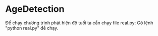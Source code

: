 # AgeDetection
Để chạy chương trình phát hiện độ tuổi ta cần chạy file real.py:
Gõ lệnh "python real.py" để chạy. 
